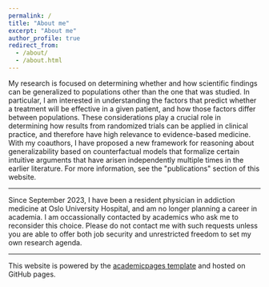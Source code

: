 ```yaml
---
permalink: /
title: "About me"
excerpt: "About me"
author_profile: true
redirect_from: 
  - /about/
  - /about.html
---
```


My research is focused on determining whether and how scientific findings can be generalized to populations other than the one that was studied. In particular, I am interested in understanding the factors that predict whether a treatment will be effective in a given patient, and how those factors differ between populations. These considerations play a crucial role in determining how results from randomized trials can be applied in clinical practice, and therefore have high relevance to evidence-based medicine. With my coauthors, I have proposed a new framework for reasoning about generalizability based on counterfactual models that formalize certain intuitive arguments that have arisen independently multiple times in the earlier literature. For more information, see the "publications" section of this website. 

---

Since September 2023, I have been a resident physician in addiction medicine at Oslo University Hospital, and am no longer planning a career in academia. I am occassionally contacted by academics who ask me to reconsider this choice. Please do not contact me with such requests unless you are able to offer both job security and unrestricted freedom to set my own research agenda.  

---

This website is powered by the [academicpages template](https://github.com/academicpages/academicpages.github.io) and hosted on GitHub pages. 

